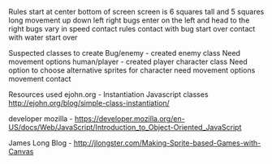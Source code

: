 Rules
start at center bottom of screen
screen is 6 squares tall and 5 squares long
movement up down left right
bugs enter on the left and head to the right
bugs vary in speed
contact rules
 contact with bug start over
 contact with water start over

 Suspected classes to create
 Bug/enemy - created enemy class
    Need movement options
 human/player - created player character class
    Need option to choose alternative sprites for character
    need movement options
 movement
 contact

 Resources used
 ejohn.org - Instantiation Javascript classes http://ejohn.org/blog/simple-class-instantiation/

 developer mozilla - https://developer.mozilla.org/en-US/docs/Web/JavaScript/Introduction_to_Object-Oriented_JavaScript

 James Long Blog - http://jlongster.com/Making-Sprite-based-Games-with-Canvas
